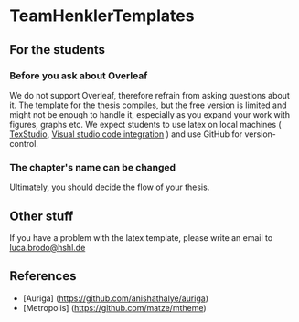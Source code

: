 # TeamHenklerTemplates



## For the students

### Before you ask about Overleaf
We do not support Overleaf, therefore refrain from asking questions about it. The template for the thesis compiles, but the free version is limited and might not be enough to handle it, especially as you expand your work with figures, graphs etc. We expect students to use latex on local machines ( [TexStudio](https://www.texstudio.org), [Visual studio code integration](https://marketplace.visualstudio.com/items?itemName=James-Yu.latex-workshop) ) and use GitHub for version-control. 

### The chapter's name can be changed
Ultimately, you should decide the flow of your thesis. 


## Other stuff
If you have a problem with the latex template, please write an email to luca.brodo@hshl.de


## References
- [Auriga] (https://github.com/anishathalye/auriga)
- [Metropolis] (https://github.com/matze/mtheme)

